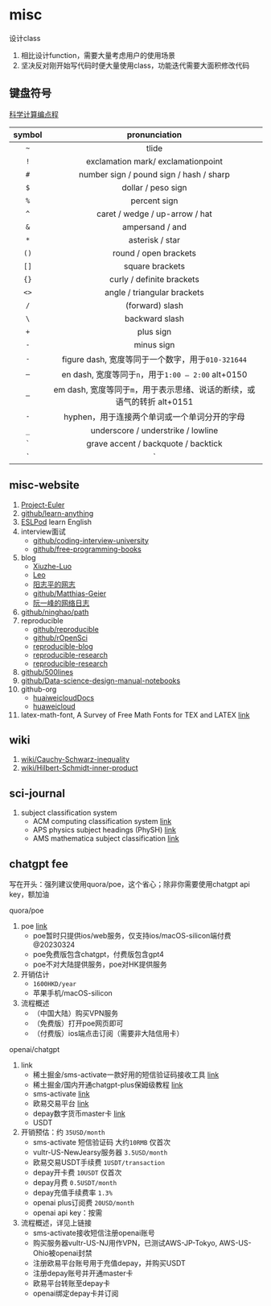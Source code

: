 # misc

设计class

1. 相比设计function，需要大量考虑用户的使用场景
2. 坚决反对刚开始写代码时便大量使用class，功能迭代需要大面积修改代码

## 键盘符号

[科学计算编点程](https://mp.weixin.qq.com/s?__biz=MzI1NTI4OTIxMA==&mid=2247484516&idx=1&sn=bfeb3bc3fc66ce7c1b7cf3b1a1c6296b&scene=4#wechat_redirect)

| symbol | pronunciation |
| :-: | :-: |
| `~` | tlide |
| `!` | exclamation mark/ exclamationpoint |
| `#` | number sign / pound sign / hash / sharp |
| `$` | dollar / peso sign |
| `%` | percent sign |
| `^` | caret / wedge / up-arrow / hat |
| `&` | ampersand / and |
| `*` | asterisk / star |
| `()` | round / open brackets |
| `[]` | square brackets |
| `{}` | curly / definite brackets |
| `<>` | angle / triangular brackets |
| `/` | (forward) slash |
| `\` | backward slash |
| `+` | plus sign |
| `-` | minus sign |
| `-`| figure dash, 宽度等同于一个数字，用于`010-321644` |
| `–`| en dash, 宽度等同于`n`，用于`1:00 – 2:00` alt+0150 |
| `—`| em dash, 宽度等同于`m`，用于表示思绪、说话的断续，或语气的转折 alt+0151 |
| `-` | hyphen，用于连接两个单词或一个单词分开的字母 |
| `_` | underscore / understrike / lowline |
| ``` ` ``` | grave accent / backquote / backtick |
| `|` | vertical bar / polo / pipe |

## misc-website

1. [Project-Euler](https://projecteuler.net/)
2. [github/learn-anything](https://learn-anything.xyz/)
3. [ESLPod](https://www.eslpod.com/) learn English
4. interview面试
   * [github/coding-interview-university](https://github.com/jwasham/coding-interview-university)
   * [github/free-programming-books](https://github.com/EbookFoundation/free-programming-books)
5. blog
   * [Xiuzhe-Luo](https://rogerluo.dev/)
   * [Leo](https://giggleliu.github.io/)
   * [阳志平的网志](https://www.yangzhiping.com/)
   * [github/Matthias-Geier](https://mg.readthedocs.io/)
   * [阮一峰的网络日志](http://www.ruanyifeng.com/blog/)
6. [github/ninghao/path](https://github.com/ninghao/path)
7. reproducible
   * [github/reproducible](https://github.com/uwescience/reproducible)
   * [github/rOpenSci](https://github.com/ropensci)
   * [reproducible-blog](http://reproducibleresearch.net/blog/)
   * [reproducible-research](https://www.epfl.ch/labs/lcav/research/reproducible_research/)
   * [reproducible-research](http://reproducibleresearch.net/links/)
8. [github/500lines](https://github.com/aosabook/500lines)
9. [github/Data-science-design-manual-notebooks](https://github.com/yeseullee/Data-science-design-manual-notebooks)
10. github-org
    * [huaiweicloudDocs](https://github.com/huaweicloudDocs)
    * [huaweicloud](https://github.com/huaweicloud)
11. latex-math-font, A Survey of Free Math Fonts for TEX and LATEX [link](https://tug.org/pracjourn/2006-1/hartke/hartke.pdf)

## wiki

1. [wiki/Cauchy-Schwarz-inequality](https://en.wikipedia.org/wiki/Cauchy%E2%80%93Schwarz_inequality)
2. [wiki/Hilbert-Schmidt-inner-product](https://en.wikipedia.org/wiki/Hilbert%E2%80%93Schmidt_operator)

## sci-journal

1. subject classification system
   * ACM computing classification system [link](https://dl.acm.org/ccs)
   * APS physics subject headings (PhySH) [link](https://physh.org/browse)
   * AMS mathematica subject classification [link](https://mathscinet.ams.org/mathscinet/msc/msc2020.html)

## chatgpt fee

写在开头：强列建议使用quora/poe，这个省心；除非你需要使用chatgpt api key，额加油

quora/poe

1. poe [link](https://poe.com/)
   * poe暂时只提供ios/web服务，仅支持ios/macOS-silicon端付费 @20230324
   * poe免费版包含chatgpt，付费版包含gpt4
   * poe不对大陆提供服务，poe对HK提供服务
2. 开销估计
   * `1600HKD/year`
   * 苹果手机/macOS-silicon
3. 流程概述
   * （中国大陆）购买VPN服务
   * （免费版）打开poe网页即可
   * （付费版）ios端点击订阅（需要非大陆信用卡）

openai/chatgpt

1. link
   * 稀土掘金/sms-activate一款好用的短信验证码接收工具 [link](https://juejin.cn/post/7211437215335727164)
   * 稀土掘金/国内开通chatgpt-plus保姆级教程 [link](https://juejin.cn/post/7201806164392656953#heading-4)
   * sms-activate [link](https://sms-activate.org/)
   * 欧易交易平台 [link](https://www.okx.com/cn)
   * depay数字货币master卡 [link](https://www.depay.one/zh-cn/index.html)
   * USDT
2. 开销预估：约 `35USD/month`
   * sms-activate 短信验证码 大约`10RMB` 仅首次
   * vultr-US-NewJearsy服务器 `3.5USD/month`
   * 欧易交易USDT手续费 `1USDT/transaction`
   * depay开卡费 `10USDT` 仅首次
   * depay月费 `0.5USDT/month`
   * depay充值手续费率 `1.3%`
   * openai plus订阅费 `20USD/month`
   * openai api key：按需
3. 流程概述，详见上链接
   * sms-activate接收短信注册openai账号
   * 购买服务器vultr-US-NJ用作VPN，已测试AWS-JP-Tokyo, AWS-US-Ohio被openai封禁
   * 注册欧易平台账号用于充值depay，并购买USDT
   * 注册depay账号并开通master卡
   * 欧易平台转账至depay卡
   * openai绑定depay卡并订阅
